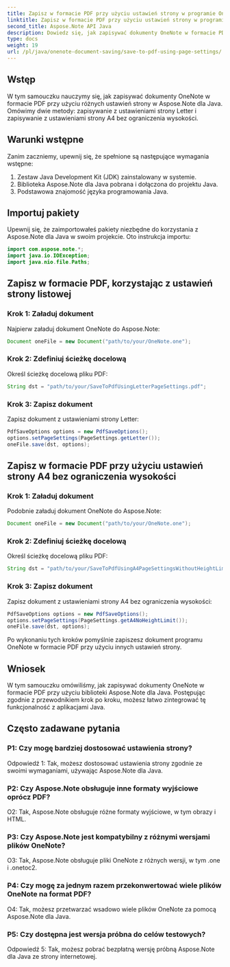 ```yaml
---
title: Zapisz w formacie PDF przy użyciu ustawień strony w programie OneNote — Aspose.Note
linktitle: Zapisz w formacie PDF przy użyciu ustawień strony w programie OneNote — Aspose.Note
second_title: Aspose.Note API Java
description: Dowiedz się, jak zapisywać dokumenty OneNote w formacie PDF w Javie przy użyciu biblioteki Aspose.Note. Przewodnik krok po kroku z przykładami kodu dla różnych ustawień strony.
type: docs
weight: 19
url: /pl/java/onenote-document-saving/save-to-pdf-using-page-settings/
---
```

## Wstęp

W tym samouczku nauczymy się, jak zapisywać dokumenty OneNote w formacie PDF przy użyciu różnych ustawień strony w Aspose.Note dla Java. Omówimy dwie metody: zapisywanie z ustawieniami strony Letter i zapisywanie z ustawieniami strony A4 bez ograniczenia wysokości.

## Warunki wstępne

Zanim zaczniemy, upewnij się, że spełnione są następujące wymagania wstępne:

1. Zestaw Java Development Kit (JDK) zainstalowany w systemie.
2. Biblioteka Aspose.Note dla Java pobrana i dołączona do projektu Java.
3. Podstawowa znajomość języka programowania Java.

## Importuj pakiety

Upewnij się, że zaimportowałeś pakiety niezbędne do korzystania z Aspose.Note dla Java w swoim projekcie. Oto instrukcja importu:

```java
import com.aspose.note.*;
import java.io.IOException;
import java.nio.file.Paths;
```

## Zapisz w formacie PDF, korzystając z ustawień strony listowej

### Krok 1: Załaduj dokument

Najpierw załaduj dokument OneNote do Aspose.Note:

```java
Document oneFile = new Document("path/to/your/OneNote.one");
```

### Krok 2: Zdefiniuj ścieżkę docelową

Określ ścieżkę docelową pliku PDF:

```java
String dst = "path/to/your/SaveToPdfUsingLetterPageSettings.pdf";
```

### Krok 3: Zapisz dokument

Zapisz dokument z ustawieniami strony Letter:

```java
PdfSaveOptions options = new PdfSaveOptions();
options.setPageSettings(PageSettings.getLetter());
oneFile.save(dst, options);
```

## Zapisz w formacie PDF przy użyciu ustawień strony A4 bez ograniczenia wysokości

### Krok 1: Załaduj dokument

Podobnie załaduj dokument OneNote do Aspose.Note:

```java
Document oneFile = new Document("path/to/your/OneNote.one");
```

### Krok 2: Zdefiniuj ścieżkę docelową

Określ ścieżkę docelową pliku PDF:

```java
String dst = "path/to/your/SaveToPdfUsingA4PageSettingsWithoutHeightLimit.pdf";
```

### Krok 3: Zapisz dokument

Zapisz dokument z ustawieniami strony A4 bez ograniczenia wysokości:

```java
PdfSaveOptions options = new PdfSaveOptions();
options.setPageSettings(PageSettings.getA4NoHeightLimit());
oneFile.save(dst, options);
```

Po wykonaniu tych kroków pomyślnie zapiszesz dokument programu OneNote w formacie PDF przy użyciu innych ustawień strony.

## Wniosek

W tym samouczku omówiliśmy, jak zapisywać dokumenty OneNote w formacie PDF przy użyciu biblioteki Aspose.Note dla Java. Postępując zgodnie z przewodnikiem krok po kroku, możesz łatwo zintegrować tę funkcjonalność z aplikacjami Java.

## Często zadawane pytania

### P1: Czy mogę bardziej dostosować ustawienia strony?

Odpowiedź 1: Tak, możesz dostosować ustawienia strony zgodnie ze swoimi wymaganiami, używając Aspose.Note dla Java.

### P2: Czy Aspose.Note obsługuje inne formaty wyjściowe oprócz PDF?

O2: Tak, Aspose.Note obsługuje różne formaty wyjściowe, w tym obrazy i HTML.

### P3: Czy Aspose.Note jest kompatybilny z różnymi wersjami plików OneNote?

O3: Tak, Aspose.Note obsługuje pliki OneNote z różnych wersji, w tym .one i .onetoc2.

### P4: Czy mogę za jednym razem przekonwertować wiele plików OneNote na format PDF?

O4: Tak, możesz przetwarzać wsadowo wiele plików OneNote za pomocą Aspose.Note dla Java.

### P5: Czy dostępna jest wersja próbna do celów testowych?

Odpowiedź 5: Tak, możesz pobrać bezpłatną wersję próbną Aspose.Note dla Java ze strony internetowej.